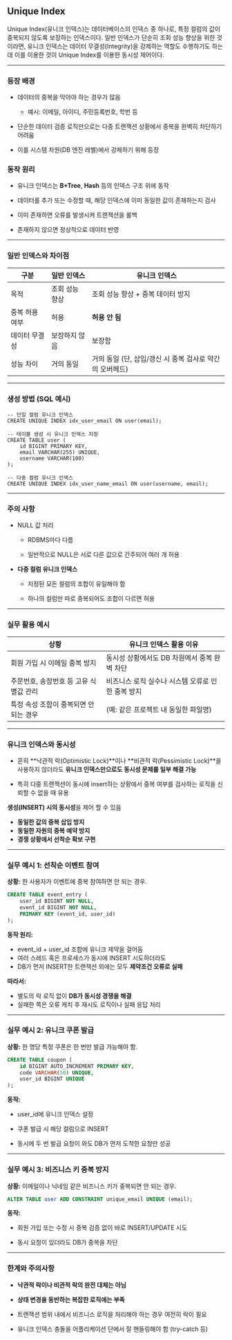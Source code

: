 ## **Unique Index**


Unique Index(유니크 인덱스)는 데이터베이스의 인덱스 중 하나로, 특정 컬럼의 값이 중복되지 않도록 보장하는 인덱스이다. 
일반 인덱스가 단순히 조회 성능 향상을 위한 것이라면, 유니크 인덱스는 데이터 무결성(Integrity)을 강제하는 역할도 수행하기도 하는데 이를 이용한 것이 Unique Index를 이용한 동시성 제어이다.

---

### **등장 배경**

- 데이터의 중복을 막아야 하는 경우가 많음
    
    - 예시: 이메일, 아이디, 주민등록번호, 학번 등
        
    
- 단순한 데이터 검증 로직만으로는 다중 트랜잭션 상황에서 중복을 완벽히 차단하기 어려움
    
- 이를 시스템 차원(DB 엔진 레벨)에서 강제하기 위해 등장
    

### **동작 원리**

- 유니크 인덱스는 **B+Tree**, **Hash** 등의 인덱스 구조 위에 동작
    
- 데이터를 추가 또는 수정할 때, 해당 인덱스에 이미 동일한 값이 존재하는지 검사
    
- 이미 존재하면 오류를 발생시켜 트랜잭션을 롤백
    
- 존재하지 않으면 정상적으로 데이터 반영
    

---

### **일반 인덱스와 차이점**

|**구분**|**일반 인덱스**|**유니크 인덱스**|
|---|---|---|
|목적|조회 성능 향상|조회 성능 향상 + 중복 데이터 방지|
|중복 허용 여부|허용|**허용 안 됨**|
|데이터 무결성|보장하지 않음|보장함|
|성능 차이|거의 동일|거의 동일 (단, 삽입/갱신 시 중복 검사로 약간의 오버헤드)|

---

### **생성 방법 (SQL 예시)**

```
-- 단일 컬럼 유니크 인덱스
CREATE UNIQUE INDEX idx_user_email ON user(email);

-- 테이블 생성 시 유니크 인덱스 지정
CREATE TABLE user (
    id BIGINT PRIMARY KEY,
    email VARCHAR(255) UNIQUE,
    username VARCHAR(100)
);

-- 다중 컬럼 유니크 인덱스
CREATE UNIQUE INDEX idx_user_name_email ON user(username, email);
```

---

### **주의 사항**

- NULL 값 처리
    
    - RDBMS마다 다름
        
    - 일반적으로 NULL은 서로 다른 값으로 간주되어 여러 개 허용
        
    
- **다중 컬럼 유니크 인덱스**
    
    - 지정된 모든 컬럼의 조합이 유일해야 함
        
    - 하나의 컬럼만 따로 중복되어도 조합이 다르면 허용
        
    

---

### **실무 활용 예시**

|**상황**|**유니크 인덱스 활용 이유**|
|---|---|
|회원 가입 시 이메일 중복 방지|동시성 상황에서도 DB 차원에서 중복 완벽 차단|
|주문번호, 송장번호 등 고유 식별값 관리|비즈니스 로직 실수나 시스템 오류로 인한 중복 방지|
|특정 속성 조합이 중복되면 안 되는 경우|(예: 같은 프로젝트 내 동일한 파일명)|

---

### **유니크 인덱스와 동시성**

- 흔히 **낙관적 락(Optimistic Lock)**이나 **비관적 락(Pessimistic Lock)**을 사용하지 않더라도 **유니크 인덱스만으로도 동시성 문제를 일부 해결 가능**
    
- 특히 다중 트랜잭션이 동시에 insert하는 상황에서 중복 여부를 검사하는 로직을 신뢰할 수 없을 때 유용
    

**생성(INSERT) 시의 동시성**을 제어 할 수 있음
- **동일한 값의 중복 삽입 방지**
- **동일한 자원의 중복 예약 방지**
- **경쟁 상황에서 선착순 확보 구현**

---
### **실무 예시 1: 선착순 이벤트 참여**  

**상황:** 한 사용자가 이벤트에 중복 참여하면 안 되는 경우.

```sql
CREATE TABLE event_entry (
    user_id BIGINT NOT NULL,
    event_id BIGINT NOT NULL,
    PRIMARY KEY (event_id, user_id)
);
```

**동작 원리:**

- event_id + user_id 조합에 유니크 제약을 걸어둠
- 여러 스레드 혹은 프로세스가 동시에 INSERT 시도하더라도
- DB가 먼저 INSERT한 트랜잭션 외에는 모두 **제약조건 오류로 실패**

  

**따라서:**

- 별도의 락 로직 없이 **DB가 동시성 경쟁을 해결**
- 실패한 쪽은 오류 캐치 후 재시도 로직이나 실패 응답 처리

---

### **실무 예시 2: 유니크 쿠폰 발급**

  

**상황:** 한 명당 특정 쿠폰은 한 번만 발급 가능해야 함.

```sql
CREATE TABLE coupon (
    id BIGINT AUTO_INCREMENT PRIMARY KEY,
    code VARCHAR(50) UNIQUE,
    user_id BIGINT UNIQUE
);
```

**동작:**

- user_id에 유니크 인덱스 설정
    
- 쿠폰 발급 시 해당 컬럼으로 INSERT
    
- 동시에 두 번 발급 요청이 와도 DB가 먼저 도착한 요청만 성공
    

---

### **실무 예시 3: 비즈니스 키 중복 방지**

  

**상황:** 이메일이나 닉네임 같은 비즈니스 키가 중복되면 안 되는 경우.

```sql
ALTER TABLE user ADD CONSTRAINT unique_email UNIQUE (email);
```

**동작:**

- 회원 가입 또는 수정 시 중복 검증 없이 바로 INSERT/UPDATE 시도
    
- 동시 요청이 있더라도 DB가 중복을 차단
    

---

### **한계와 주의사항**

- **낙관적 락이나 비관적 락의 완전 대체는 아님**
    
- **상태 변경을 동반하는 복잡한 로직에는 부족**
    
- 트랜잭션 범위 내에서 비즈니스 로직을 처리해야 하는 경우 여전히 락이 필요
    
- 유니크 인덱스 충돌을 어플리케이션 단에서 잘 핸들링해야 함 (try-catch 등)
